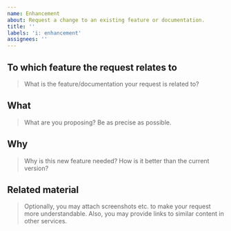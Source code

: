 ```yaml
---
name: Enhancement
about: Request a change to an existing feature or documentation.
title: ''
labels: 'i: enhancement'
assignees: ''
---
```


## To which feature the request relates to

> What is the feature/documentation your request is related to?

## What

> What are you proposing? Be as precise as possible.

## Why

> Why is this new feature needed? How is it better than the current version?

## Related material

> Optionally, you may attach screenshots etc. to make your request more understandable. Also, you may provide links to similar content in other services.
